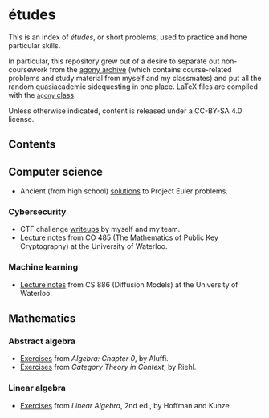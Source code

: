 # études

This is an index of _études_, or short problems, used to practice and hone particular skills.

In particular, this repository grew out of a desire to separate out non-coursework from the [agony archive](https://agony.retrocraft.ca) (which contains course-related problems and study material from myself and my classmates) and put all the random quasiacademic sidequesting in one place. LaTeX files are compiled with the [`agony` class](https://github.com/RetroCraft/problems/blob/master/latex/agony.cls).

Unless otherwise indicated, content is released under a CC-BY-SA 4.0 license.

## Contents

## Computer science

- Ancient (from high school) [solutions](https://github.com/retrocraft/project-euler) to Project Euler problems. <!-- TODO: import that repository into this one somehow -->

### Cybersecurity

- CTF challenge [writeups](https://github.com/TeamOm3ga/writeups) by myself and my team.
- [Lecture notes](cybersecurity/CO485/notes.pdf) from CO 485 (The Mathematics of Public Key Cryptography) at the University of Waterloo.

### Machine learning

- [Lecture notes](machine-learning/CS886/audit.pdf) from CS 886 (Diffusion Models) at the University of Waterloo.

## Mathematics

### Abstract algebra

- [Exercises](abstract-algebra/aluffi.pdf) from _Algebra: Chapter 0_, by Aluffi.
- [Exercises](category-theory/riehl.tex) from _Category Theory in Context_, by Riehl.

### Linear algebra

- [Exercises](linear-algebra/hoffman-kunze.pdf) from _Linear Algebra_, 2nd ed., by Hoffman and Kunze.
